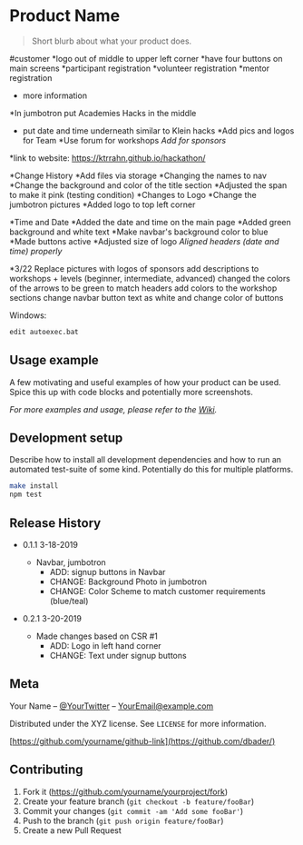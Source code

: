 # Product Name
> Short blurb about what your product does.

#customer
*logo out of middle to upper left corner
*have four buttons on main screens
  *participant registration
  *volunteer registration
  *mentor registration
  * more information

  *In jumbotron put Academies Hacks in the middle
  * put date and time underneath similar to Klein hacks
  *Add pics and logos for Team
  *Use forum for workshops
  *Add for sponsors*

*link to website: https://ktrrahn.github.io/hackathon/

*Change History
  *Add files via storage
  *Changing the names to nav
  *Change the background and color of the title section
  *Adjusted the span to make it pink (testing condition)
  *Changes to Logo
    *Change the jumbotron pictures
    *Added logo to top left corner

  *Time and Date
    *Added the date and time on the main page
    *Added green background and white text
    *Make navbar's background color to blue
    *Made buttons active
    *Adjusted size of logo
    *Aligned headers (date and time) properly*


*3/22
Replace pictures with logos of sponsors
add descriptions to workshops + levels (beginner, intermediate, advanced)
changed the colors of the arrows to be green to match headers
add colors to the workshop sections
change navbar button text as white and change color of buttons


Windows:

```sh
edit autoexec.bat
```

## Usage example

A few motivating and useful examples of how your product can be used. Spice this up with code blocks and potentially more screenshots.

_For more examples and usage, please refer to the [Wiki][wiki]._

## Development setup

Describe how to install all development dependencies and how to run an automated test-suite of some kind. Potentially do this for multiple platforms.

```sh
make install
npm test
```

## Release History

* 0.1.1 3-18-2019
    * Navbar, jumbotron
      * ADD: signup buttons in Navbar
      * CHANGE:  Background Photo in jumbotron
      * CHANGE: Color Scheme to match customer requirements (blue/teal)


* 0.2.1 3-20-2019
    * Made changes based on CSR #1
      *  ADD: Logo in left hand corner
      *  CHANGE: Text under signup buttons


## Meta

Your Name – [@YourTwitter](https://twitter.com/dbader_org) – YourEmail@example.com

Distributed under the XYZ license. See ``LICENSE`` for more information.

[https://github.com/yourname/github-link](https://github.com/dbader/)

## Contributing

1. Fork it (<https://github.com/yourname/yourproject/fork>)
2. Create your feature branch (`git checkout -b feature/fooBar`)
3. Commit your changes (`git commit -am 'Add some fooBar'`)
4. Push to the branch (`git push origin feature/fooBar`)
5. Create a new Pull Request

<!-- Markdown link & img dfn's -->
[npm-image]: https://img.shields.io/npm/v/datadog-metrics.svg?style=flat-square
[npm-url]: https://npmjs.org/package/datadog-metrics
[npm-downloads]: https://img.shields.io/npm/dm/datadog-metrics.svg?style=flat-square
[travis-image]: https://img.shields.io/travis/dbader/node-datadog-metrics/master.svg?style=flat-square
[travis-url]: https://travis-ci.org/dbader/node-datadog-metrics
[wiki]: https://github.com/yourname/yourproject/wiki
